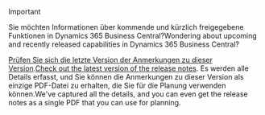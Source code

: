 > [!IMPORTANT]
>
> <span data-ttu-id="81370-101">Sie möchten Informationen über kommende und kürzlich freigegebene Funktionen in Dynamics 365 Business Central?</span><span class="sxs-lookup"><span data-stu-id="81370-101">Wondering about upcoming and recently released capabilities in Dynamics 365 Business Central?</span></span>
>
> <span data-ttu-id="81370-102">[Prüfen Sie sich die letzte Version der Anmerkungen zu dieser Version](/business-applications-release-notes/April19/dynamics365-business-central/).</span><span class="sxs-lookup"><span data-stu-id="81370-102">[Check out the latest version of the release notes](/business-applications-release-notes/April19/dynamics365-business-central/).</span></span> <span data-ttu-id="81370-103">Es werden alle Details erfasst, und Sie können die Anmerkungen zu dieser Version als einzige PDF-Datei zu erhalten, die Sie für die Planung verwenden können.</span><span class="sxs-lookup"><span data-stu-id="81370-103">We've captured all the details, and you can even get the release notes as a single PDF that you can use for planning.</span></span>  

